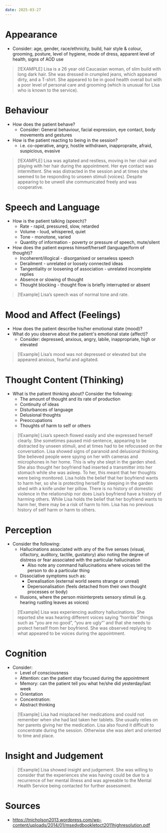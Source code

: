 ```yaml
---
date: 2025-03-27
---
```

# Appearance
- Consider: age, gender, race/ethnicity, build, hair style & colour, grooming, posture, level of hygiene, mode of dress, apparent level of health, signs of AOD use

> [!EXAMPLE] 
> Lisa is a 26 year old Caucasian woman, of slim build with long dark hair. She was dressed in crumpled jeans, which appeared dirty, and a T-shirt. She appeared to be in good health overall but with a poor level of personal care and grooming (which is unusual for Lisa who is known to the service).

# Behaviour
- How does the patient behave?
	- Consider: General behaviour, facial expression, eye contact, body movements and gestures
- How is the patient reacting to being in the session?
	- i.e. co-operative, angry, hostile withdrawn, inappropraite, afraid, suspicious, evasive

> [!EXAMPLE] 
> Lisa was agitated and restless, moving in her chair and playing with her hair during the appointment. Her eye contact was intermittent. She was distracted in the session and at times she seemed to be responding to unseen stimuli (voices). Despite appearing to be unwell she communicated freely and was cooperative.
# Speech and Language
- How is the patient talking (speech)?
	- Rate - rapid, pressured, slow, retarded
	- Volume - loud, whispered, quiet
	- Tone - monotone, varied
	- Quantity of information - poverty or pressure of speech, mute/silent
- How does the patient express himself/herself (language/form of thought)?
	- Incoherent/illogical - disorganised or senseless speech
	- Derailment - unrelated or loosely connected ideas
	- Tangentiality or loosening of association - unrelated incomplete replies
	- Absence or slowing of thought
	- Thought blocking - thought flow is briefly interrupted or absent

> [!Example]
> Lisa’s speech was of normal tone and rate.

# Mood and Affect (Feelings)
- How does the patient describe his/her emotional state (mood)?
- What do you observe about the patient's emotional state (affect)?
	- Consider: depressed, anxious, angry, labile, inappropriate, high or elevated

> [!Example] 
> Lisa’s mood was not depressed or elevated but she appeared anxious, fearful and agitated.

# Thought Content (Thinking)
- What is the patient thinking about? Consider the following:
	- The amount of thought and its rate of production
	- Continuity of ideas
	- Disturbances of language
	- Delusional thoughts
	- Preoccupations
	- Thoughts of harm to self or others

> [!Example]
> Lisa’s speech flowed easily and she expressed herself clearly. She sometimes paused mid-sentence, appearing to be distracted by unseen stimuli, and at times had to be refocussed on the conversation.
> Lisa showed signs of paranoid and delusional thinking. She believed people were spying on her with cameras and microphones in her home. This is why she slept in the garden shed. She also thought her boyfriend had inserted a transmitter into her stomach while she was asleep. To her, this meant that her thoughts were being monitored.
> Lisa holds the belief that her boyfriend wants to harm her, so she is protecting herself by sleeping in the garden shed with a knife under her pillow. There is no history of domestic violence in the relationship nor does Lisa’s boyfriend have a history of harming others. While Lisa holds the belief that her boyfriend wants to harm her, there may be a risk of harm to him. Lisa has no previous history of self harm or harm to others.

# Perception
- Consider the following:
	- Hallucinations associated with any of the five senses (visual, olfactory, auditory, tactile, gustatory) also noting the degree of distress or fear associated with the particular hallucination
		- Also note any command hallucinations where voices tell the person to do a particular thing
	- Dissociative symptoms such as:
		- Derealisation (external world seems strange or unreal)
		- Depersonalisation (feels detached from their own thought processes or body)
	- Illusions, where the person misinterprets sensory stimuli (e.g. hearing rustling leaves as voices)

> [!Example] 
> Lisa was experiencing auditory hallucinations. She reported she was hearing different voices saying “horrible” things such as “you are no good”, “you are ugly”’ and that she needs to protect herself from her boyfriend. She was observed replying to what appeared to be voices during the appointment.
# Cognition
- Consider:
	- Level of consciousness
	- Attention: can the patient stay focused during the appointment
	- Memory: can the patient tell you what he/she did yesterday/last week
	- Orientation
	- Concentration:
	- Abstract thinking

> [!Example]
> Lisa had misplaced her medications and could not remember when she had last taken her tablets. She usually relies on her parents giving her the medication. Lisa also found it difficult to concentrate during the session. Otherwise she was alert and oriented to time and place.

# Insight and Judgement

> [!Example] 
> Lisa showed insight and judgement. She was willing to consider that the experiences she was having could be due to a recurrence of her mental illness and was agreeable to the Mental Health Service being contacted for further assessment. 


# Sources
- https://tnicholson2013.wordpress.com/wp-content/uploads/2014/01/msedvdbookletoct2011highresolution.pdf